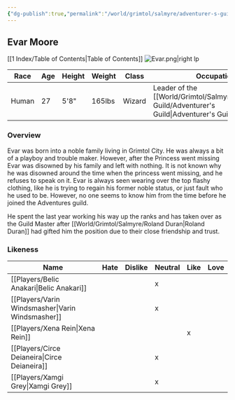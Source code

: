 ```yaml
---
{"dg-publish":true,"permalink":"/world/grimtol/salmyre/adventurer-s-guild/evar-moore/"}
---
```


## Evar Moore
[[1 Index/Table of Contents\|Table of Contents]]
![Evar.png|right lp](/img/user/Z_Attachments/Evar.png)

| Race  | Age | Height | Weight | Class  | Occupation                           | Allignment      | Pronouns | Gender | Languages                            | God    |
| ----- | --- | ------ | ------ | ------ | ------------------------------------ | --------------- | -------- | ------ | ------------------------------------ | ------ |
| Human | 27  | 5'8"   | 165lbs | Wizard | Leader of the [[World/Grimtol/Salmyre/Adventurer's Guild/Adventurer's Guild\|Adventurer's Guild]] | Chaotic Neutral | He/Him   | Male   | Common, Thieves' Cant, Sign Language | Wealth |
### Overview
  Evar was born into a noble family living in Grimtol City. He was always a bit of a playboy and trouble maker. However, after the Princess went missing Evar was disowned by his family and left with nothing. It is not known why he was disowned around the time when the princess went missing, and he refuses to speak on it. Evar is always seen wearing over the top flashy clothing, like he is trying to regain his former noble status, or just fault who he used to be. However, no one seems to know him from the time before he joined the Adventures guild. 
  
  He spent the last year working his way up the ranks and has taken over as the Guild Master after [[World/Grimtol/Salmyre/Roland Duran\|Roland Duran]] had gifted him the position due to their close friendship and trust. 

### Likeness

| Name                  | Hate | Dislike | Neutral | Like | Love |
| --------------------- | ---- | ------- | ------- | ---- | ---- |
| [[Players/Belic Anakari\|Belic Anakari]]     |      |         | x       |      |      |
| [[Players/Varin Windsmasher\|Varin Windsmasher]] |      |         | x       |      |      |
| [[Players/Xena Rein\|Xena Rein]]         |      |         |         | x    |      |
| [[Players/Circe Deianeira\|Circe Deianeira]]   |      |         | x       |      |      |
| [[Players/Xamgi Grey\|Xamgi Grey]]        |      |         | x       |      |      |
